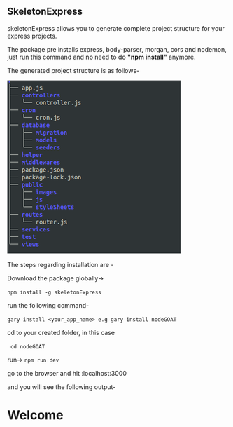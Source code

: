 
<h2>SkeletonExpress</h2>

skeletonExpress allows you to generate complete project structure for your express projects.

The package pre installs express, body-parser, morgan, cors and nodemon, just run this command and no need to do **"npm install"** anymore.

The generated project structure is as follows-

![project structure](https://github.com/sidDarthVader31/skeletonExpress/blob/master/structure.png "project structure")

The steps regarding installation are -

Download the package globally->

``` npm install -g skeletonExpress ```

run the following command-

```gary install <your_app_name> e.g gary install nodeGOAT```

cd to your created folder, in this case

``` cd nodeGOAT``` 

run-> 
```npm run dev``` 

go to the browser and hit :localhost:3000

and you will see the following output-
<h1>Welcome </h1>

